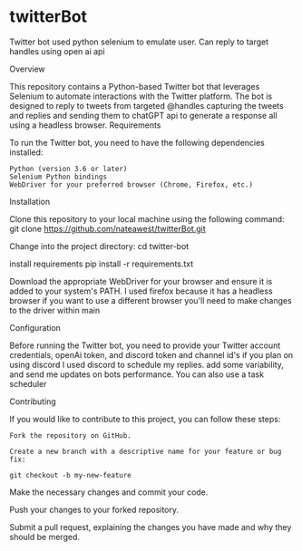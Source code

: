 # twitterBot
Twitter bot used python selenium to emulate user. Can reply to target handles using open ai api

Overview

This repository contains a Python-based Twitter bot that leverages Selenium to automate interactions with the Twitter platform. The bot is designed to reply to tweets from targeted @handles capturing the tweets and replies and sending them to chatGPT api to generate a response all using a headless browser.
Requirements

To run the Twitter bot, you need to have the following dependencies installed:

    Python (version 3.6 or later)
    Selenium Python bindings
    WebDriver for your preferred browser (Chrome, Firefox, etc.)

Installation

Clone this repository to your local machine using the following command:
  git clone https://github.com/nateawest/twitterBot.git

Change into the project directory:
  cd twitter-bot

install requirements
  pip install -r requirements.txt

Download the appropriate WebDriver for your browser and ensure it is added to your system's PATH.
I used firefox because it has a headless browser if you want to use a different browser you'll need to make changes to the driver within main

Configuration

Before running the Twitter bot, you need to provide your Twitter account credentials, openAi token, and discord token and channel id's if you plan on using discord
I used discord to schedule my replies. add some variability, and send me updates on bots performance. You can also use a task scheduler

Contributing

If you would like to contribute to this project, you can follow these steps:

    Fork the repository on GitHub.

    Create a new branch with a descriptive name for your feature or bug fix:

    git checkout -b my-new-feature

Make the necessary changes and commit your code.

Push your changes to your forked repository.

Submit a pull request, explaining the changes you have made and why they should be merged.
